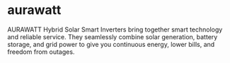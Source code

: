 # aurawatt
AURAWATT Hybrid Solar Smart Inverters bring together smart technology and reliable service. They seamlessly combine solar generation, battery storage, and grid power to give you continuous energy, lower bills, and freedom from outages.

